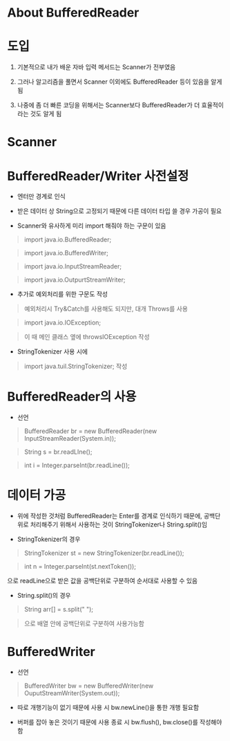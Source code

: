# About BufferedReader

# 도입
1. 기본적으로 내가 배운 자바 입력 메서드는 Scanner가 전부였음

2. 그러나 알고리즘을 풀면서 Scanner 이외에도 BufferedReader 등이 있음을 알게 됨

3. 나중에 좀 더 빠른 코딩을 위해서는 Scanner보다 BufferedReader가 더 효율적이라는 것도 알게 됨



# Scanner
# BufferedReader/Writer 사전설정
- 엔터만 경계로 인식

- 받은 데이터 상 String으로 고정되기 때문에 다른 데이터 타입 쓸 경우 가공이 필요

- Scanner와 유사하게 미리 import 해줘야 하는 구문이 있음

> import java.io.BufferedReader;

> import java.io.BufferedWriter;

> import java.io.InputStreamReader;

> import java.io.OutpurtStreamWriter;



- 추가로 예외처리를 위한 구문도 작성

> 예외처리시 Try&Catch를 사용해도 되지만, 대개 Throws를 사용

> import java.io.IOException;

> 이 때 메인 클래스 옆에 throwsIOException 작성



- StringTokenizer 사용 시에

> import java.tuil.StringTokenizer; 작성



# BufferedReader의 사용
- 선언

> BufferedReader br = new BufferedReader(new InputStreamReader(System.in));

> String s = br.readLIne();

> int i = Integer.parseInt(br.readLine());



# 데이터 가공
- 위에 작성한 것처럼 BufferedReader는 Enter를 경계로 인식하기 때문에, 공백단위로 처리해주기 위해서 사용하는 것이 StringTokenizer나 String.split()임

- StringTokenizer의 경우

> StringTokenizer st = new StringTokenizer(br.readLine());

> int n = Integer.parseInt(st.nextToken());

으로 readLine으로 받은 값을 공백단위로 구분하여 순서대로 사용할 수 있음



- String.split()의 경우

>String arr[] = s.split(" ");

>으로 배열 안에 공백단위로 구분하여 사용가능함





# BufferedWriter
- 선언

> BufferedWriter bw = new BufferedWriter(new OuputStreamWriter(System.out));

- 따로 개행기능이 없기 때문에 사용 시 bw.newLine()을 통한 개행 필요함

- 버퍼를 잡아 놓은 것이기 때문에 사용 종료 시 bw.flush(), bw.close()를 작성해야함
